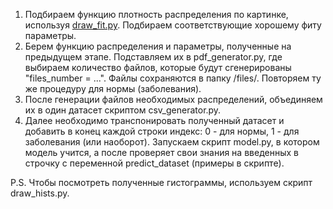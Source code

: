 1. Подбираем функцию плотность распределения по картинке, используя [draw_fit.py](https://github.com/vchulikov/pyroot/blob/master/ml_dist/draw_fit.py). Подбираем соответствующие хорошему фиту параметры.
2. Берем функцию распределения и параметры, полученные на предыдущем этапе. Подставляем их в pdf_generator.py, где выбираем количество файлов, которые будут сгенерированы "files_number = ...". Файлы сохраняются в папку /files/. Повторяем ту же процедуру для нормы (заболевания).
3. После генерации файлов необходимых распределений, объединяем их в один датасет скриптом csv_generator.py.
4. Далее необходимо транспонировать полученный датасет и добавить в конец каждой строки индекс: 0 - для нормы, 1 - для заболевания (или наоборот). Запускаем скрипт model.py, в котором модель учится, а после проверяет свои знания на введенных в строчку с переменной predict_dataset (примеры в скрипте). 

P.S. Чтобы посмотреть полученные гистограммы, используем скрипт draw_hists.py.
